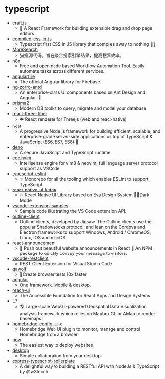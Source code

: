 # typescript
- [craft.js](https://github.com/prevwong/craft.js)
  - 🚀 A React Framework for building extensible drag and drop page editors
- [compiled-css-in-js](https://github.com/atlassian-labs/compiled-css-in-js)
  - Typescript first CSS in JS library that compiles away to nothing 🔧🚧
- [MoreSearch](https://github.com/xuefengnice/MoreSearch)
  - 猫搜源代码。旨在聚合搜索引擎结果，提高搜索效率。
- [n8n](https://github.com/n8n-io/n8n)
  - Free and open node based Workflow Automation Tool. Easily automate tasks across different services.
- [angularfire](https://github.com/angular/angularfire)
  - The official Angular library for Firebase.
- [ng-zorro-antd](https://github.com/NG-ZORRO/ng-zorro-antd)
  - An enterprise-class UI components based on Ant Design and Angular. 🐜
- [prisma2](https://github.com/prisma/prisma2)
  - Modern DB toolkit to query, migrate and model your database
- [react-three-fiber](https://github.com/react-spring/react-three-fiber)
  - ☘️ React renderer for Threejs (web and react-native)
- [nest](https://github.com/nestjs/nest)
  - A progressive Node.js framework for building efficient, scalable, and enterprise-grade server-side applications on top of TypeScript & JavaScript (ES6, ES7, ES8) 🚀
- [deno](https://github.com/denoland/deno)
  - A secure JavaScript and TypeScript runtime
- [coc.nvim](https://github.com/neoclide/coc.nvim)
  - Intellisense engine for vim8 & neovim, full language server protocol support as VSCode
- [typescript-eslint](https://github.com/typescript-eslint/typescript-eslint)
  - ✨ Monorepo for all the tooling which enables ESLint to support TypeScript
- [react-native-ui-kitten](https://github.com/akveo/react-native-ui-kitten)
  - 💥 React Native UI Library based on Eva Design System 🌚✨Dark Mode
- [vscode-extension-samples](https://github.com/microsoft/vscode-extension-samples)
  - Sample code illustrating the VS Code extension API.
- [outline-client](https://github.com/Jigsaw-Code/outline-client)
  - Outline clients, developed by Jigsaw. The Outline clients use the popular Shadowsocks protocol, and lean on the Cordova and Electron frameworks to support Windows, Android / ChromeOS, Linux, iOS and macOS.
- [react-announcement](https://github.com/kristofferandreasen/react-announcement)
  - 📣 Push out beautiful website announcements in React 📣 An NPM package to quickly convey your message to visitors.
- [vscode-restclient](https://github.com/Huachao/vscode-restclient)
  - REST Client Extension for Visual Studio Code
- [qawolf](https://github.com/qawolf/qawolf)
  - 🐺Create browser tests 10x faster
- [angular](https://github.com/angular/angular)
  - One framework. Mobile & desktop.
- [reach-ui](https://github.com/reach/reach-ui)
  - The Accessible Foundation for React Apps and Design Systems
- [L7](https://github.com/antvis/L7)
  - 🌎 Large-scale WebGL-powered Geospatial Data Visualization analysis framework which relies on Mapbox GL or AMap to render basemaps.
- [homebridge-config-ui-x](https://github.com/oznu/homebridge-config-ui-x)
  - Homebridge Web UI plugin to monitor, manage and control Homebridge from a browser.
- [now](https://github.com/zeit/now)
  - The easiest way to deploy websites
- [desktop](https://github.com/desktop/desktop)
  - Simple collaboration from your desktop
- [express-typescript-boilerplate](https://github.com/w3tecch/express-typescript-boilerplate)
  - A delightful way to building a RESTful API with NodeJs & TypeScript by @w3tecch
